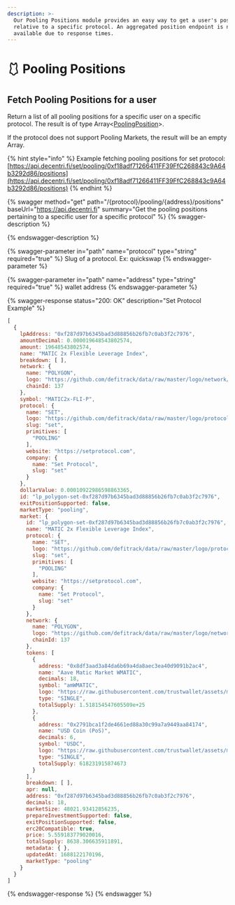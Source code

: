 ```yaml
---
description: >-
  Our Pooling Positions module provides an easy way to get a user's position
  relative to a specific protocol. An aggregated position endpoint is not
  available due to response times.
---
```


# 🩱 Pooling Positions

## Fetch Pooling Positions for a user

Return a list of all pooling positions for a specific user on a specific protocol. The result is of type Array<[PoolingPosition](../../developers/domain-model/pooling/pooling-position.md)>.&#x20;

If the protocol does not support Pooling Markets, the result will be an empty Array.&#x20;

{% hint style="info" %}
Example fetching pooling positions for set protocol: [https://api.decentri.fi/set/pooling/0xf18adf71266411FF39FfC268843c9A64b3292d86/positions](https://api.decentri.fi/set/pooling/0xf18adf71266411FF39FfC268843c9A64b3292d86/positions)
{% endhint %}

{% swagger method="get" path="/{protocol}/pooling/{address}/positions" baseUrl="https://api.decentri.fi" summary="Get the pooling positions pertaining to a specific user for a specific protocol" %}
{% swagger-description %}

{% endswagger-description %}

{% swagger-parameter in="path" name="protocol" type="string" required="true" %}
Slug of a protocol. Ex: quickswap
{% endswagger-parameter %}

{% swagger-parameter in="path" name="address" type="string" required="true" %}
wallet address
{% endswagger-parameter %}

{% swagger-response status="200: OK" description="Set Protocol Example" %}
```javascript
[
  {
    lpAddress: "0xf287d97b6345bad3d88856b26fb7c0ab3f2c7976",
    amountDecimal: 0.000019648543802574,
    amount: 19648543802574,
    name: "MATIC 2x Flexible Leverage Index",
    breakdown: [ ],
    network: {
      name: "POLYGON",
      logo: "https://github.com/defitrack/data/raw/master/logo/network/polygon.png",
      chainId: 137
    },
    symbol: "MATIC2x-FLI-P",
    protocol: {
      name: "SET",
      logo: "https://github.com/defitrack/data/raw/master/logo/protocol/set.png",
      slug: "set",
      primitives: [
        "POOLING"
      ],
      website: "https://setprotocol.com",
      company: {
        name: "Set Protocol",
        slug: "set"
      }
    },
    dollarValue: 0.00010922986598863365,
    id: "lp_polygon-set-0xf287d97b6345bad3d88856b26fb7c0ab3f2c7976",
    exitPositionSupported: false,
    marketType: "pooling",
    market: {
      id: "lp_polygon-set-0xf287d97b6345bad3d88856b26fb7c0ab3f2c7976",
      name: "MATIC 2x Flexible Leverage Index",
      protocol: {
        name: "SET",
        logo: "https://github.com/defitrack/data/raw/master/logo/protocol/set.png",
        slug: "set",
        primitives: [
          "POOLING"
        ],
        website: "https://setprotocol.com",
        company: {
          name: "Set Protocol",
          slug: "set"
        }
      },
      network: {
        name: "POLYGON",
        logo: "https://github.com/defitrack/data/raw/master/logo/network/polygon.png",
        chainId: 137
      },
      tokens: [
        {
          address: "0x8df3aad3a84da6b69a4da8aec3ea40d9091b2ac4",
          name: "Aave Matic Market WMATIC",
          decimals: 18,
          symbol: "amWMATIC",
          logo: "https://raw.githubusercontent.com/trustwallet/assets/master/blockchains/polygon/assets/0x8dF3aad3a84da6b69A4DA8aeC3eA40d9091B2Ac4/logo.png",
          type: "SINGLE",
          totalSupply: 1.518154547605509e+25
        },
        {
          address: "0x2791bca1f2de4661ed88a30c99a7a9449aa84174",
          name: "USD Coin (PoS)",
          decimals: 6,
          symbol: "USDC",
          logo: "https://raw.githubusercontent.com/trustwallet/assets/master/blockchains/polygon/assets/0x2791Bca1f2de4661ED88A30C99A7a9449Aa84174/logo.png",
          type: "SINGLE",
          totalSupply: 618231915874673
        }
      ],
      breakdown: [ ],
      apr: null,
      address: "0xf287d97b6345bad3d88856b26fb7c0ab3f2c7976",
      decimals: 18,
      marketSize: 48021.93412856235,
      prepareInvestmentSupported: false,
      exitPositionSupported: false,
      erc20Compatible: true,
      price: 5.559183779020016,
      totalSupply: 8638.306635911891,
      metadata: { },
      updatedAt: 1688122170196,
      marketType: "pooling"
    }
  }
]
```
{% endswagger-response %}
{% endswagger %}
